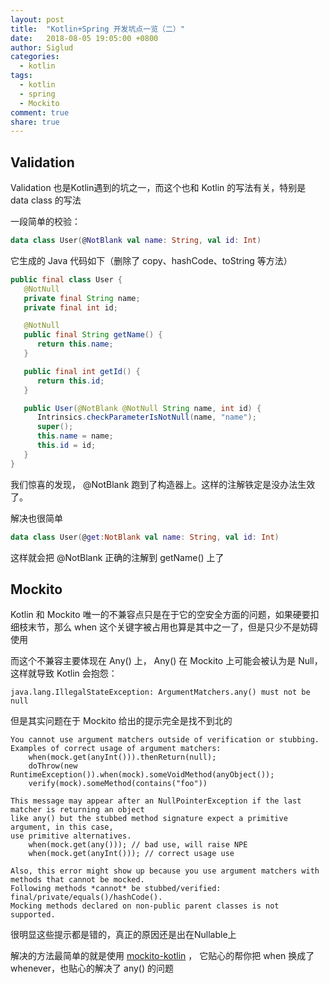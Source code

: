 ```yaml
---
layout: post
title:  "Kotlin+Spring 开发坑点一览（二）"
date:   2018-08-05 19:05:00 +0800
author: Siglud
categories:
  - kotlin
tags:
  - kotlin
  - spring
  - Mockito
comment: true
share: true
---
```


## Validation
Validation 也是Kotlin遇到的坑之一，而这个也和 Kotlin 的写法有关，特别是 data class 的写法

一段简单的校验：

```kotlin
data class User(@NotBlank val name: String, val id: Int)
```

它生成的 Java 代码如下（删除了 copy、hashCode、toString 等方法）

```java
public final class User {
   @NotNull
   private final String name;
   private final int id;

   @NotNull
   public final String getName() {
      return this.name;
   }

   public final int getId() {
      return this.id;
   }

   public User(@NotBlank @NotNull String name, int id) {
      Intrinsics.checkParameterIsNotNull(name, "name");
      super();
      this.name = name;
      this.id = id;
   }
}
```

我们惊喜的发现， @NotBlank 跑到了构造器上。这样的注解铁定是没办法生效了。

解决也很简单

```kotlin
data class User(@get:NotBlank val name: String, val id: Int)
```
这样就会把 @NotBlank 正确的注解到 getName() 上了

## Mockito
Kotlin 和 Mockito 唯一的不兼容点只是在于它的空安全方面的问题，如果硬要扣细枝末节，那么 when 这个关键字被占用也算是其中之一了，但是只少不是妨碍使用

而这个不兼容主要体现在 Any() 上， Any() 在 Mockito 上可能会被认为是 Null， 这样就导致 Kotlin 会抱怨：

```
java.lang.IllegalStateException: ArgumentMatchers.any() must not be null
```

但是其实问题在于 Mockito 给出的提示完全是找不到北的

```
You cannot use argument matchers outside of verification or stubbing.
Examples of correct usage of argument matchers:
    when(mock.get(anyInt())).thenReturn(null);
    doThrow(new RuntimeException()).when(mock).someVoidMethod(anyObject());
    verify(mock).someMethod(contains("foo"))

This message may appear after an NullPointerException if the last matcher is returning an object 
like any() but the stubbed method signature expect a primitive argument, in this case,
use primitive alternatives.
    when(mock.get(any())); // bad use, will raise NPE
    when(mock.get(anyInt())); // correct usage use

Also, this error might show up because you use argument matchers with methods that cannot be mocked.
Following methods *cannot* be stubbed/verified: final/private/equals()/hashCode().
Mocking methods declared on non-public parent classes is not supported.
```
很明显这些提示都是错的，真正的原因还是出在Nullable上

解决的方法最简单的就是使用 [mockito-kotlin](https://github.com/nhaarman/mockito-kotlin) ， 它贴心的帮你把 when 换成了 whenever，也贴心的解决了 any() 的问题